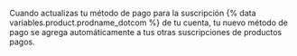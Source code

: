 Cuando actualizas tu método de pago para la suscripción {% data variables.product.prodname_dotcom %} de tu cuenta, tu nuevo método de pago se agrega automáticamente a tus otras suscripciones de productos pagos.
